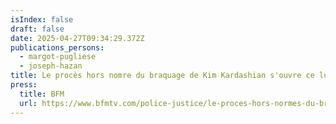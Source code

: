 ```yaml
---
isIndex: false
draft: false
date: 2025-04-27T09:34:29.372Z
publications_persons:
  - margot-pugliese
  - joseph-hazan
title: Le procès hors nomre du braquage de Kim Kardashian s'ouvre ce lundi
press:
  title: BFM
  url: https://www.bfmtv.com/police-justice/le-proces-hors-normes-du-braquage-de-kim-kardashian-s-ouvre-ce-lundi_AN-202504270027.html
---
```

